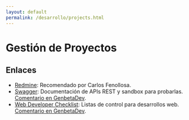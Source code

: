 ```yaml
---
layout: default
permalink: /desarrollo/projects.html
---
```


# Gestión de Proyectos

## Enlaces

*  [Redmine](http://www.redmine.org/): Recomendado por Carlos Fenollosa.
*  [Swagger](http://developers.helloreverb.com/swagger/): Documentación de APIs REST y sandbox para probarlas. [Comentario en GenbetaDev](http://www.genbetadev.com/frameworks/swagger-framework-para-generar-documentacion-de-apis-restful-y-un-sandbox-para-probar-llamadas).
*  [Web Developer Checklist](http://webdevchecklist.com/): Listas de control para desarrollos web. [Comentario en GenbetaDev](http://www.genbetadev.com/herramientas/listas-de-procedimientos-para-desarrolladores-web).
